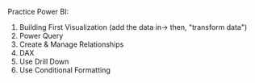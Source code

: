 Practice Power BI:

1. Building First Visualization (add the data in-> then, "transform data")
2. Power Query
3. Create & Manage Relationships
4. DAX
5. Use Drill Down
6. Use Conditional Formatting 
